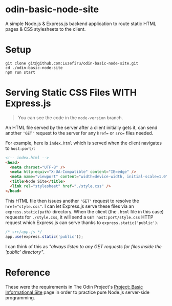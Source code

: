 # odin-basic-node-site

A simple Node.js & Express.js backend application to route static HTML pages & CSS stylesheets to the client.

# Setup

```shell
git clone git@github.com:Luzefiru/odin-basic-node-site.git
cd ./odin-basic-node-site
npm run start
```

# Serving Static CSS Files WITH Express.js

> You can see the code in the `node-version` branch.

An HTML file served by the server after a client initially gets it, can send another `'GET'` request to the server for any `href=` or `src=` files needed.

For example, here is `index.html` which is served when the client navigates to `host:port/`:

```html
<!-- index.html -->
<head>
  <meta charset="UTF-8" />
  <meta http-equiv="X-UA-Compatible" content="IE=edge" />
  <meta name="viewport" content="width=device-width, initial-scale=1.0" />
  <title>Node Site</title>
  <link rel="stylesheet" href="./style.css" />
</head>
```

This HTML file then issues another `'GET'` request to resolve the `href="style.css"`. I can let Express.js serve these files via an `express.static(path)` directory. When the client (the `.html` file in this case) requests for `./style.css`, it will send a `GET host:port/style.css` HTTP request which Express.js can serve thanks to `express.static('public')`.

```js
/* src/app.js */
app.use(express.static('public'));
```

I can think of this as _"always listen to any GET requests for files inside the 'public' directory"_.

# Reference

These were the requirements in The Odin Project's [Project: Basic Informational Site](https://www.theodinproject.com/lessons/nodejs-basic-informational-site) page in order to practice pure Node.js server-side programming.
